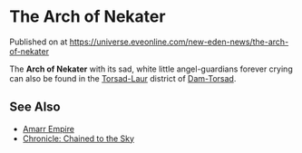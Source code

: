 # The Arch of Nekater
Published on  at https://universe.eveonline.com/new-eden-news/the-arch-of-nekater

The **Arch of Nekater** with its sad, white little angel-guardians
forever crying can also be found in the
[Torsad-Laur](2w4NAgugzCIUNDLfeIk0C8) district of
[Dam-Torsad](UI6KVmdCZ0H42EvHijFVZ).

See Also
--------
-   [Amarr Empire](6BPFRy27fN4LnYlIyzvEwo)
-   [Chronicle: Chained to the Sky](5dHoDzuRHMPK92LU582mIQ)
